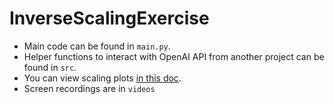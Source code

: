 # InverseScalingExercise

* Main code can be found in `main.py`. 
* Helper functions to interact with OpenAI API from another project can be found in `src`. 
* You can view scaling plots [in this doc](https://docs.google.com/document/d/1fygVb8Xag2VXBmBa9U-9htC4cr0ojKJMrru6pixqa_g/edit?usp=sharing).
* Screen recordings are in `videos`
